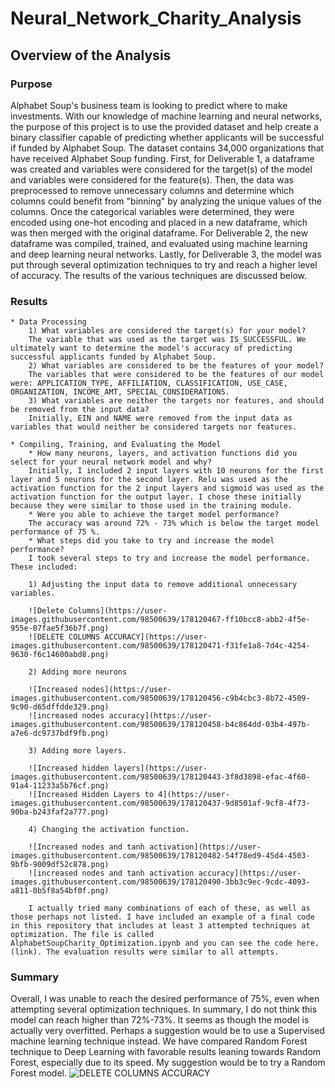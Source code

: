 # Neural_Network_Charity_Analysis

## Overview of the Analysis
### Purpose

Alphabet Soup's business team is looking to predict where to make investments. With our knowledge of machine learning and neural networks, the purpose of this project is to use the provided dataset and help create a binary classifier capable of predicting whether applicants will be successful if funded by Alphabet Soup. The dataset contains 34,000 organizations that have received Alphabet Soup funding. First, for Deliverable 1, a dataframe was created and variables were considered for the target(s) of the model and variables were considered for the feature(s). Then, the data was preprocessed to remove unnecessary columns and determine which columns could benefit from "binning" by analyzing the unique values of the columns. Once the categorical variables were determined, they were encoded using one-hot encoding and placed in a new dataframe, which was then merged with the original dataframe. For Deliverable 2, the new dataframe was compiled, trained, and evaluated using machine learning and deep learning neural networks. Lastly, for Deliverable 3, the model was put through several optimization techniques to try and reach a higher level of accuracy. The results of the various techniques are discussed below. 

### Results
	* Data Processing
		1) What variables are considered the target(s) for your model?
		The variable that was used as the target was IS_SUCCESSFUL. We ultimately want to determine the model's accuracy of predicting successful applicants funded by Alphabet Soup.
		2) What variables are considered to be the features of your model?
		The variables that were considered to be the features of our model were: APPLICATION_TYPE, AFFILIATION, CLASSIFICATION, USE_CASE, ORGANIZATION, INCOME_AMT, SPECIAL_CONSIDERATIONS.
		3) What variables are neither the targets nor features, and should be removed from the input data?
		Initially, EIN and NAME were removed from the input data as variables that would neither be considered targets nor features.
		
	* Compiling, Training, and Evaluating the Model
		* How many neurons, layers, and activation functions did you select for your neural network model and why?
		Initially, I included 2 input layers with 10 neurons for the first layer and 5 neurons for the second layer. Relu was used as the activation function for the 2 input layers and sigmoid was used as the activation function for the output layer. I chose these initially because they were similar to those used in the training module. 
		* Were you able to achieve the target model performance?
		The accuracy was around 72% - 73% which is below the target model performance of 75 %.
		* What steps did you take to try and increase the model performance?
		I took several steps to try and increase the model performance. These included: 
		
		1) Adjusting the input data to remove additional unnecessary variables.
		
		![Delete Columns](https://user-images.githubusercontent.com/98500639/178120467-ff10bcc8-abb2-4f5e-955e-07fae5f36b7f.png)
		![DELETE COLUMNS ACCURACY](https://user-images.githubusercontent.com/98500639/178120471-f31fe1a8-7d4c-4254-9630-f6c14600abd8.png)

		2) Adding more neurons
		
		![Increased nodes](https://user-images.githubusercontent.com/98500639/178120456-c9b4cbc3-8b72-4509-9c90-d65dffdde329.png)
		![increased nodes accuracy](https://user-images.githubusercontent.com/98500639/178120458-b4c864dd-03b4-497b-a7e6-dc9737bdf9fb.png)

		3) Adding more layers. 
		
		![Increased hidden layers](https://user-images.githubusercontent.com/98500639/178120443-3f8d3898-efac-4f60-91a4-11233a5b76cf.png)
		![Increased Hidden Layers to 4](https://user-images.githubusercontent.com/98500639/178120437-9d8501af-9cf8-4f73-90ba-b243faf2a777.png)
		
		4) Changing the activation function.
		
		![Increased nodes and tanh activation](https://user-images.githubusercontent.com/98500639/178120482-54f78ed9-45d4-4503-9bfb-9009df52c878.png)
		![increased nodes and tanh activation accuracy](https://user-images.githubusercontent.com/98500639/178120490-3bb3c9ec-9cdc-4093-a811-0b5f8a54bf0f.png)
		
		I actually tried many combinations of each of these, as well as those perhaps not listed. I have included an example of a final code in this repository that includes at least 3 attempted techniques at optimization. The file is called AlphabetSoupCharity_Optimization.ipynb and you can see the code here. (link). The evaluation results were similar to all attempts.

### Summary
Overall, I was unable to reach the desired performance of 75%, even when attempting several optimization techniques. In summary, I do not think this model can reach higher than 72%-73%. It seems as though the model is actually very overfitted. Perhaps a suggestion would be to use a Supervised machine learning technique instead. We have compared Random Forest technique to Deep Learning with favorable results leaning towards Random Forest, especially due to its speed. My suggestion would be to try a Random Forest model. 
![DELETE COLUMNS ACCURACY](https://user-images.githubusercontent.com/98500639/178120627-440c600c-9fbf-4271-a899-fd88394e2b8f.png)

